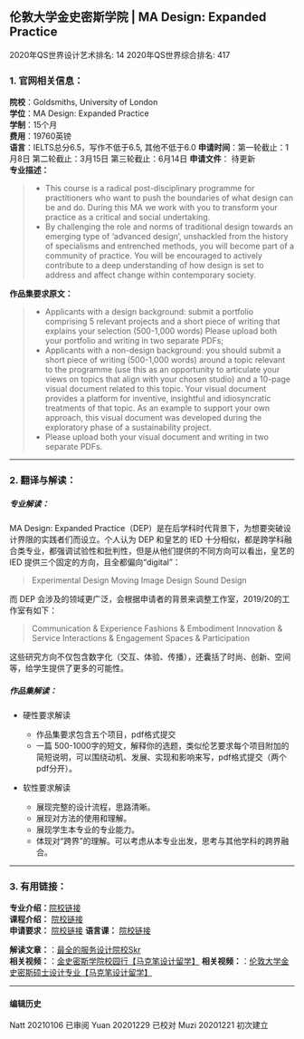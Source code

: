 ## 伦敦大学金史密斯学院 | MA Design: Expanded Practice

2020年QS世界设计艺术排名: 14
2020年QS世界综合排名: 417

### 1. 官网相关信息：

**院校**：Goldsmiths, University of London  
**学位**：MA Design: Expanded Practice  
**学制**：15个月  
**费用**：19760英镑  
**语言**：IELTS总分6.5，写作不低于6.5, 其他不低于6.0
**申请时间**：第一轮截止：1月8日
第二轮截止：3月15日
第三轮截止：6月14日
**申请文件**： 待更新  
**专业描述：**
> - This course is a radical post-disciplinary programme for practitioners who want to push the boundaries of what design can be and do. During this MA we work with you to transform your practice as a critical and social undertaking.
> - By challenging the role and norms of traditional design towards an emerging type of ‘advanced design’, unshackled from the history of specialisms and entrenched methods, you will become part of a community of practice. You will be encouraged to actively contribute to a deep understanding of how design is set to address and affect change within contemporary society.


**作品集要求原文：**   

> - Applicants with a design background: submit a portfolio comprising 5 relevant projects and a short piece of writing that explains your selection (500-1,000 words) Please upload both your portfolio and writing in two separate PDFs;
> - Applicants with a non-design background: you should submit a short piece of writing (500-1,000 words) around a topic relevant to the programme (use this as an opportunity to articulate your views on topics that align with your chosen studio) and a 10-page visual document related to this topic. Your visual document provides a platform for inventive, insightful and idiosyncratic treatments of that topic. As an example to support your own approach, this visual document was developed during the exploratory phase of a sustainability project.
> - Please upload both your visual document and writing in two separate PDFs.


---


### 2. 翻译与解读：

##### 专业解读：
MA Design: Expanded Practice（DEP）是在后学科时代背景下，为想要突破设计界限的实践者们而设立。个人认为 DEP 和皇艺的 IED 十分相似，都是跨学科融合类专业，都强调试验性和批判性，但是从他们提供的不同方向可以看出，皇艺的 IED 提供三个固定的方向，且全都偏向“digital”：
>Experimental Design
Moving Image Design
Sound Design

而 DEP 会涉及的领域更广泛，会根据申请者的背景来调整工作室，2019/20的工作室有如下：
>Communication & Experience
Fashions & Embodiment
Innovation & Service
Interactions & Engagement
Spaces & Participation

这些研究方向不仅包含数字化（交互、体验、传播），还囊括了时尚、创新、空间等，给学生提供了更多的可能性。


##### 作品集解读：
- 硬性要求解读
  - 作品集要求包含五个项目，pdf格式提交
  - 一篇 500-1000字的短文，解释你的选题，类似伦艺要求每个项目附加的简短说明，可以围绕动机、发展、实现和影响来写，pdf格式提交（两个pdf分开）。

- 软性要求解读
  - 展现完整的设计流程，思路清晰。
  - 展现对方法的使用和理解。
  - 展现学生本专业的专业能力。
  - 体现对“跨界”的理解。可以考虑从本专业出发，思考与其他学科的跨界融合。


---


### 3. 有用链接：

**专业介绍：**[院校链接](https://www.gold.ac.uk/pg/ma-design-expanded-practice/)  
**课程介绍：** [院校链接](https://www.gold.ac.uk/pg/ma-design-expanded-practice/)  
**申请要求：** [院校链接](https://www.gold.ac.uk/pg/ma-design-expanded-practice/)
**语言课：** [院校链接](https://www.gold.ac.uk/preparation/apply/)

**解读文章：**：[最全的服务设计院校Skr](http://www.makebi.net/29140.html)  
**相关视频：**：[金史密斯学院校园行【马克笔设计留学】](https://www.bilibili.com/video/av32456496)
**相关视频：**：[伦敦大学金史密斯硕士设计专业【马克笔设计留学】](https://www.bilibili.com/video/av28103943)




---


#### 编辑历史  
Natt 20210106 已审阅
Yuan 20201229 已校对
Muzi 20201221 初次建立
